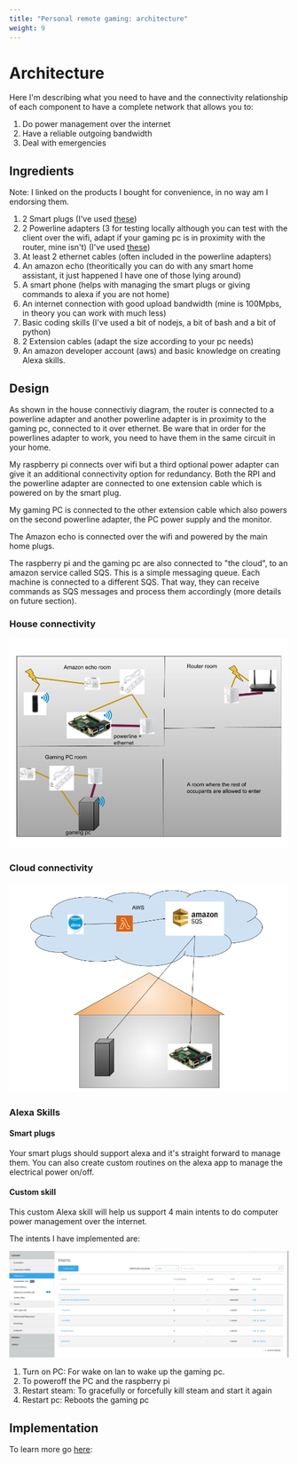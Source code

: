 ```yaml
---
title: "Personal remote gaming: architecture"
weight: 9
---
```


# Architecture

Here I'm describing what you need to have and the connectivity relationship of each component to have a complete network that allows you to:

1. Do power management over the internet
2. Have a reliable outgoing bandwidth
3. Deal with emergencies


## Ingredients

Note: I linked on the products I bought for convenience, in no way am I endorsing them.

1. 2 Smart plugs (I've used [these](https://www.amazon.co.uk/gp/product/B085LY7W7G))
2. 2 Powerline adapters (3 for testing locally although you can test with the client over the wifi, adapt if your gaming pc is in proximity with the router, mine isn't) (I've used [these](https://www.amazon.co.uk/gp/product/B01BECPIMC))
3. At least 2 ethernet cables (often included in the powerline adapters)
4. An amazon echo (theoritically you can do with any smart home assistant, it just happened I have one of those lying around)
5. A smart phone (helps with managing the smart plugs or giving commands to alexa if you are not home)
6. An internet connection with good upload bandwidth (mine is 100Mpbs, in theory you can work with much less)
7. Basic coding skills (I've used a bit of nodejs, a bit of bash and a bit of python)
8. 2 Extension cables (adapt the size according to your pc needs)
9. An amazon developer account (aws) and basic knowledge on creating Alexa skills.

## Design

As shown in the house connectiviy diagram, the router is connected to a powerline adapter and another powerline adapter is in proximity to the gaming pc, connected to it over ethernet. Be ware that in order for the powerlines adapter to work, you need to have them in the same circuit in your home.

My raspberry pi connects over wifi but a third optional power adapter can give it an additional connectivity option for redundancy. Both the RPI and the powerline adapter are connected to one extension cable which is powered on by the smart plug.

My gaming PC is connected to the other extension cable which also powers on the second powerline adapter, the PC power supply and the monitor.

The Amazon echo is connected over the wifi and powered by the main home plugs.

The raspberry pi and the gaming pc are also connected to "the cloud", to an amazon service called SQS. This is a simple messaging queue. Each machine is
connected to a different SQS. That way, they can receive commands as SQS messages and process them accordingly (more details on future section).

### House connectivity


![alt house_connectivity](/posts/images/house_connectivity.png)


### Cloud connectivity

![alt cloud_connectivity](/posts/images/cloud_connectivity.png)



### Alexa Skills

#### Smart plugs

Your smart plugs should support alexa and it's straight forward to manage them. You can also create custom routines on the alexa app to manage
the electrical power on/off.

#### Custom skill

This custom Alexa skill will help us support 4 main intents to do computer power management over the internet. 

The intents I have implemented are:

![alt custom_skill](/posts/images/remote_gaming_alexa_skills.png)

1. Turn on PC: For wake on lan to wake up the gaming pc.
2. To poweroff the PC and the raspberry pi
3. Restart steam: To gracefully or forcefully kill steam and start it again
4. Restart pc: Reboots the gaming pc



## Implementation

To learn more go [here](/posts/implementation/):
